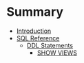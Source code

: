 # Summary

* [Introduction](README.md)
* [SQL Reference](sql-reference.md)
  * [DDL Statements](sql-reference/ddl-statements.md)
    * [SHOW VIEWS](sql-reference/ddl-statements/show-views.md)

